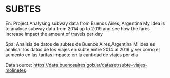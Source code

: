 # SUBTES
En:
Project:Analysing subway data from Buenos Aires, Argentina
My idea is to analyse subway data from 2014 up to 2019 and see how the fares increase impact the amount of travels per day

Spa:
Analisis de datos de subtes de Buenos Aires,Argentina
Mi idea es analisar los datos de los viajes en subte entre 2014 al 2019 y ver como el aumento en las tarifas impacto en la cantidad de viajes por dia

Data source: https://data.buenosaires.gob.ar/dataset/subte-viajes-molinetes
